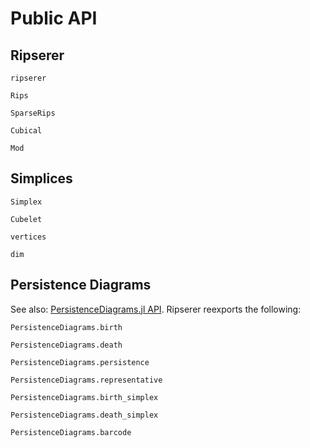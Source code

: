 # Public API

## Ripserer

```@docs
ripserer
```

```@docs
Rips
```

```@docs
SparseRips
```

```@docs
Cubical
```

```@docs
Mod
```

## Simplices

```@docs
Simplex
```

```@docs
Cubelet
```

```@docs
vertices
```

```@docs
dim
```

## Persistence Diagrams

See also: [PersistenceDiagrams.jl
API](https://mtsch.github.io/PersistenceDiagrams.jl/dev/api/diagrams/). Ripserer reexports
the following:

```
PersistenceDiagrams.birth
```

```
PersistenceDiagrams.death
```

```
PersistenceDiagrams.persistence
```

```
PersistenceDiagrams.representative
```

```
PersistenceDiagrams.birth_simplex
```

```
PersistenceDiagrams.death_simplex
```

```
PersistenceDiagrams.barcode
```
